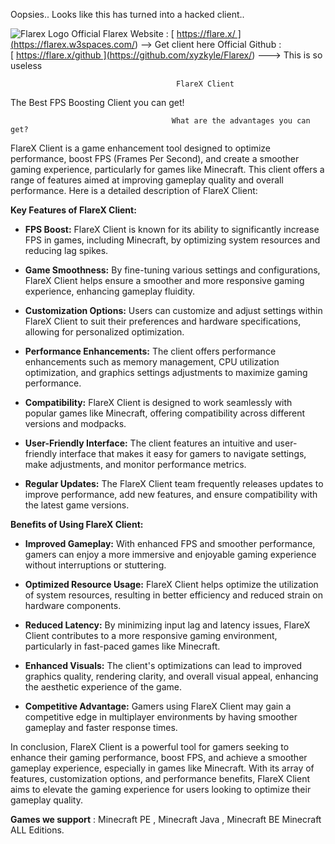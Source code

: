 Oopsies.. Looks like this has turned into a hacked client..


![Flarex Logo](https://i.ibb.co/Mkv02CK/OIG4.jpg)    Official Flarex Website : [ https://flare.x/ ](<https://flarex.w3spaces.com/>)        --> Get client here     Official Github : [ https://flare.x/github ](<https://github.com/xyzkyle/Flarex/>)                  ---> This is so useless
                                         
                                         
                                         FlareX Client

The Best FPS Boosting Client you can get!

                                        What are the advantages you can get?
FlareX Client is a game enhancement tool designed to optimize performance, boost FPS (Frames Per Second), and create a smoother gaming experience, particularly for games like Minecraft. This client offers a range of features aimed at improving gameplay quality and overall performance. Here is a detailed description of FlareX Client:

**Key Features of FlareX Client:**

- **FPS Boost:** FlareX Client is known for its ability to significantly increase FPS in games, including Minecraft, by optimizing system resources and reducing lag spikes.

- **Game Smoothness:** By fine-tuning various settings and configurations, FlareX Client helps ensure a smoother and more responsive gaming experience, enhancing gameplay fluidity.

- **Customization Options:** Users can customize and adjust settings within FlareX Client to suit their preferences and hardware specifications, allowing for personalized optimization.

- **Performance Enhancements:** The client offers performance enhancements such as memory management, CPU utilization optimization, and graphics settings adjustments to maximize gaming performance.

- **Compatibility:** FlareX Client is designed to work seamlessly with popular games like Minecraft, offering compatibility across different versions and modpacks.

- **User-Friendly Interface:** The client features an intuitive and user-friendly interface that makes it easy for gamers to navigate settings, make adjustments, and monitor performance metrics.

- **Regular Updates:** The FlareX Client team frequently releases updates to improve performance, add new features, and ensure compatibility with the latest game versions.

**Benefits of Using FlareX Client:**

- **Improved Gameplay:** With enhanced FPS and smoother performance, gamers can enjoy a more immersive and enjoyable gaming experience without interruptions or stuttering.

- **Optimized Resource Usage:** FlareX Client helps optimize the utilization of system resources, resulting in better efficiency and reduced strain on hardware components.

- **Reduced Latency:** By minimizing input lag and latency issues, FlareX Client contributes to a more responsive gaming environment, particularly in fast-paced games like Minecraft.

- **Enhanced Visuals:** The client's optimizations can lead to improved graphics quality, rendering clarity, and overall visual appeal, enhancing the aesthetic experience of the game.

- **Competitive Advantage:** Gamers using FlareX Client may gain a competitive edge in multiplayer environments by having smoother gameplay and faster response times.

In conclusion, FlareX Client is a powerful tool for gamers seeking to enhance their gaming performance, boost FPS, and achieve a smoother gameplay experience, especially in games like Minecraft. With its array of features, customization options, and performance benefits, FlareX Client aims to elevate the gaming experience for users looking to optimize their gameplay quality.

                                      
**Games we support** : Minecraft PE , Minecraft Java , Minecraft BE Minecraft ALL Editions.
